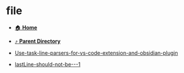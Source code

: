 # file
- [:house: **Home**](/README)
- [:arrow_heading_up: **Parent Directory**](/notes/archive/lib/adapters/parsers/_index.md)

- [Use-task-line-parsers-for-vs-code-extension-and-obsidian-plugin](Use-task-line-parsers-for-vs-code-extension-and-obsidian-plugin.md)
- [lastLine-should-not-be---1](lastLine-should-not-be---1.md)
